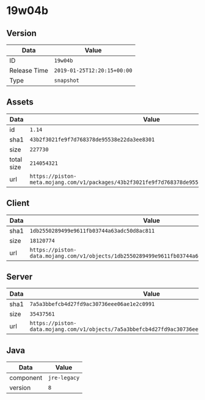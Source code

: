 # 19w04b

## Version

|**Data**        | **Value**                 |
|----------------|-------------------------|
| ID   | ```19w04b```   |
| Release Time   | ```2019-01-25T12:20:15+00:00```   |
| Type   | ```snapshot```   |

## Assets

|**Data**        | **Value**                 |
|----------------|-------------------------|
| id   | ```1.14```   |
| sha1   | ```43b2f3021fe9f7d768378de95538e22da3ee8301```   |
| size   | ```227730```   |
| total size  | ```214054321```  |
| url       | ```https://piston-meta.mojang.com/v1/packages/43b2f3021fe9f7d768378de95538e22da3ee8301/1.14.json``` |

## Client

|**Data**        | **Value**                 |
|----------------|-------------------------|
| sha1   | ```1db2550289499e9611fb03744a63adc50d8ac811```   |
| size   | ```18120774```   |
| url       | ```https://piston-data.mojang.com/v1/objects/1db2550289499e9611fb03744a63adc50d8ac811/client.jar``` |

## Server

|**Data**        | **Value**                 |
|----------------|-------------------------|
| sha1   | ```7a5a3bbefcb4d27fd9ac30736eee06ae1e2c0991```   |
| size   | ```35437561```   |
| url       | ```https://piston-data.mojang.com/v1/objects/7a5a3bbefcb4d27fd9ac30736eee06ae1e2c0991/server.jar``` |

## Java

|**Data**        | **Value**                 |
|----------------|-------------------------|
| component   | ```jre-legacy```   |
| version   | ```8```   |